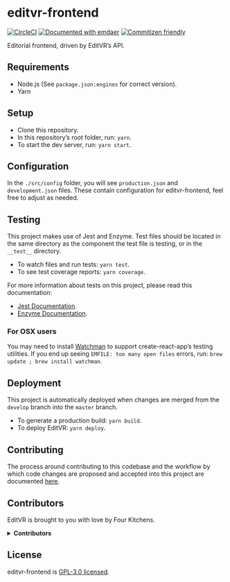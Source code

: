 <!--
  This file was generated by emdaer

  Its template can be found at .emdaer/README.emdaer.md
-->

<!--
  emdaerHash:97b34ca062500f386a0dd37305eaf80c
-->

<h1 id="editvr-frontend">editvr-frontend</h1>
<p><a href="https://circleci.com/gh/EditVR/editvr-frontend"><img src="https://img.shields.io/circleci/project/github/EditVR/editvr-frontend.svg?style=flat-square" alt="CircleCI"></a> <a href="https://github.com/emdaer/emdaer"><img src="https://img.shields.io/badge/📓-documented%20with%20emdaer-F06632.svg?style=flat-square" alt="Documented with emdaer"></a> <a href="http://commitizen.github.io/cz-cli/"><img src="https://img.shields.io/badge/commitizen-friendly-brightgreen.svg?style=flat-square" alt="Commitizen friendly"></a></p>
<p>Editorial frontend, driven by EditVR’s API.</p>
<h2 id="requirements">Requirements</h2>
<ul>
<li>Node.js (See <code>package.json:engines</code> for correct version).</li>
<li>Yarn</li>
</ul>
<h2 id="setup">Setup</h2>
<ul>
<li>Clone this repository.</li>
<li>In this repository’s root folder, run: <code>yarn</code>.</li>
<li>To start the dev server, run: <code>yarn start</code>.</li>
</ul>
<h2 id="configuration">Configuration</h2>
<p>In the <code>./src/config</code> folder, you will see <code>production.json</code> and <code>development.json</code> files. These contain configuration for editvr-frontend, feel free to adjust as needed.</p>
<h2 id="testing">Testing</h2>
<p>This project makes use of Jest and Enzyme. Test files should be located in the same directory as the component the test file is testing, or in the <code>__test__</code> directory.</p>
<ul>
<li>To watch files and run tests: <code>yarn test</code>.</li>
<li>To see test coverage reports: <code>yarn coverage</code>.</li>
</ul>
<p>For more information about tests on this project, please read this documentation:</p>
<ul>
<li><a href="https://facebook.github.io/jest/">Jest Documentation</a>.</li>
<li><a href="https://github.com/airbnb/enzyme">Enzyme Documentation</a>.</li>
</ul>
<h3 id="for-osx-users">For OSX users</h3>
<p>You may need to install <a href="https://facebook.github.io/watchman/">Watchman</a> to support create-react-app’s testing utilities. If you end up seeing <code>EMFILE: too many open files</code> errors, run: <code>brew update ; brew install watchman</code>.</p>
<h2 id="deployment">Deployment</h2>
<p>This project is automatically deployed when changes are merged from the <code>develop</code> branch into the <code>master</code> branch.</p>
<ul>
<li>To generate a production build: <code>yarn build</code>.</li>
<li>To deploy EditVR: <code>yarn deploy</code>.</li>
</ul>
<h2 id="contributing">Contributing</h2>
<p>The process around contributing to this codebase and the workflow by which code changes are proposed and accepted into this project are documented <a href="./.github/CONTRIBUTING.md">here</a>.</p>
<h2 id="contributors">Contributors</h2>
<p>EditVR is brought to you with love by Four Kitchens.</p>
<details>
<summary><strong>Contributors</strong></summary><br>
<a title="I write software using a variety of languages (JavaScript/Typescript, PHP, Python, etc)" href="https://github.com/patrickocoffeyo">
  <img align="left" src="https://avatars0.githubusercontent.com/u/1107871?s=24">
</a>
<strong>Patrick Coffey</strong>
<br><br>
<a href="https://github.com/americkson">
  <img align="left" src="https://avatars0.githubusercontent.com/u/545638?s=24">
</a>
<strong>Adam Erickson</strong>
<br><br>
<a href="https://github.com/techninja">
  <img align="left" src="https://avatars0.githubusercontent.com/u/320747?s=24">
</a>
<strong>James Todd</strong>
<br><br>
<a title="I make digital experiences as approachable, understandable,
& delightful as the real world." href="https://github.com/amazingrando">
  <img align="left" src="https://avatars0.githubusercontent.com/u/409903?s=24">
</a>
<strong>Randy Oest</strong>
<br><br>
<a title="Just pixels on your screen" href="https://github.com/infiniteluke">
  <img align="left" src="https://avatars0.githubusercontent.com/u/1127238?s=24">
</a>
<strong>Luke Herrington</strong>
<br><br>
<a href="https://github.com/JeffTomlinson">
  <img align="left" src="https://avatars0.githubusercontent.com/u/2602202?s=24">
</a>
<strong>Jeff Tomlinson</strong>
<br><br>
<a href="https://github.com/mirzu">
  <img align="left" src="https://avatars0.githubusercontent.com/u/251658?s=24">
</a>
<strong>Mike Minecki</strong>
<br><br>
<a href="https://github.com/generalredneck">
  <img align="left" src="https://avatars0.githubusercontent.com/u/526491?s=24">
</a>
<strong>Allan Chappell</strong>
<br><br>
</details>

<h2 id="license">License</h2>
<p>editvr-frontend is <a href="./LICENSE">GPL-3.0 licensed</a>.</p>
